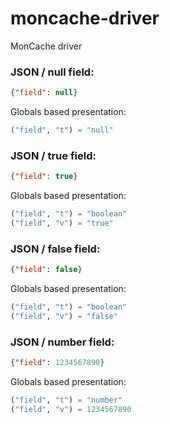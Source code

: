 # moncache-driver
MonCache driver

### JSON / **null** field:
```json
{"field": null}
```

Globals based presentation:
```lisp
("field", "t") = "null"
```

### JSON / **true** field:
```json
{"field": true}
```

Globals based presentation:
```lisp
("field", "t") = "boolean"
("field", "v") = "true"
```

### JSON / **false** field:
```json
{"field": false}
```

Globals based presentation:
```lisp
("field", "t") = "boolean"
("field", "v") = "false"
```

### JSON / **number** field:
```json
{"field": 1234567890}
```

Globals based presentation:
```lisp
("field", "t") = "number"
("field", "v") = 1234567890
```
